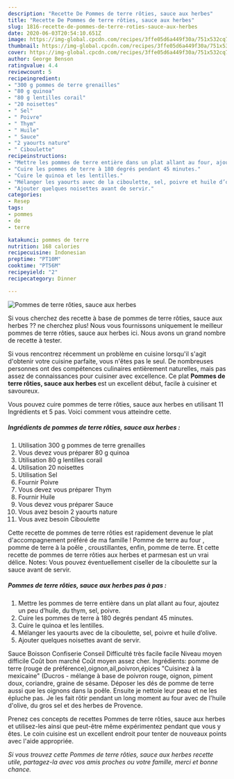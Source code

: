 ```yaml
---
description: "Recette De Pommes de terre rôties, sauce aux herbes"
title: "Recette De Pommes de terre rôties, sauce aux herbes"
slug: 1816-recette-de-pommes-de-terre-roties-sauce-aux-herbes
date: 2020-06-03T20:54:10.651Z
image: https://img-global.cpcdn.com/recipes/3ffe05d6a449f30a/751x532cq70/pommes-de-terre-roties-sauce-aux-herbes-photo-principale-de-la-recette.jpg
thumbnail: https://img-global.cpcdn.com/recipes/3ffe05d6a449f30a/751x532cq70/pommes-de-terre-roties-sauce-aux-herbes-photo-principale-de-la-recette.jpg
cover: https://img-global.cpcdn.com/recipes/3ffe05d6a449f30a/751x532cq70/pommes-de-terre-roties-sauce-aux-herbes-photo-principale-de-la-recette.jpg
author: George Benson
ratingvalue: 4.4
reviewcount: 5
recipeingredient:
- "300 g pommes de terre grenailles"
- "80 g quinoa"
- "80 g lentilles corail"
- "20 noisettes"
- " Sel"
- " Poivre"
- " Thym"
- " Huile"
- " Sauce"
- "2 yaourts nature"
- " Ciboulette"
recipeinstructions:
- "Mettre les pommes de terre entière dans un plat allant au four, ajoutez un peu d’huile, du thym, sel, poivre."
- "Cuire les pommes de terre à 180 degrés pendant 45 minutes."
- "Cuire le quinoa et les lentilles."
- "Mélanger les yaourts avec de la ciboulette, sel, poivre et huile d’olive."
- "Ajouter quelques noisettes avant de servir."
categories:
- Resep
tags:
- pommes
- de
- terre

katakunci: pommes de terre 
nutrition: 168 calories
recipecuisine: Indonesian
preptime: "PT10M"
cooktime: "PT56M"
recipeyield: "2"
recipecategory: Dinner

---
```



![Pommes de terre rôties, sauce aux herbes](https://img-global.cpcdn.com/recipes/3ffe05d6a449f30a/751x532cq70/pommes-de-terre-roties-sauce-aux-herbes-photo-principale-de-la-recette.jpg)

Si vous cherchez des recette à base de pommes de terre rôties, sauce aux herbes ?? ne cherchez plus! Nous vous fournissons uniquement le meilleur pommes de terre rôties, sauce aux herbes ici. Nous avons un grand nombre de recette à tester.

Si vous rencontrez récemment un problème en cuisine lorsqu'il s'agit d'obtenir votre cuisine parfaite, vous n'êtes pas le seul. De nombreuses personnes ont des compétences culinaires entièrement naturelles, mais pas assez de connaissances pour cuisiner avec excellence. Ce plat <strong> Pommes de terre rôties, sauce aux herbes </strong> est un excellent début, facile à cuisiner et savoureux.

<!--inarticleads1-->

Vous pouvez cuire pommes de terre rôties, sauce aux herbes en utilisant 11 Ingrédients et 5 pas. Voici comment vous atteindre cette.

##### Ingrédients de pommes de terre rôties, sauce aux herbes :

1. Utilisation 300 g pommes de terre grenailles
1. Vous devez vous préparer 80 g quinoa
1. Utilisation 80 g lentilles corail
1. Utilisation 20 noisettes
1. Utilisation  Sel
1. Fournir  Poivre
1. Vous devez vous préparer  Thym
1. Fournir  Huile
1. Vous devez vous préparer  Sauce
1. Vous avez besoin 2 yaourts nature
1. Vous avez besoin  Ciboulette


Cette recette de pommes de terre rôties est rapidement devenue le plat d&#39;accompagnement préféré de ma famille ! Pomme de terre au four , pomme de terre à la poêle , croustillantes, enfin, pomme de terre. Et cette recette de pommes de terre rôties aux herbes et parmesan est un vrai délice. Notes: Vous pouvez éventuellement ciseller de la ciboulette sur la sauce avant de servir. 

<!--inarticleads2-->

##### Pommes de terre rôties, sauce aux herbes pas à pas :

1. Mettre les pommes de terre entière dans un plat allant au four, ajoutez un peu d’huile, du thym, sel, poivre.
1. Cuire les pommes de terre à 180 degrés pendant 45 minutes.
1. Cuire le quinoa et les lentilles.
1. Mélanger les yaourts avec de la ciboulette, sel, poivre et huile d’olive.
1. Ajouter quelques noisettes avant de servir.


Sauce Boisson Confiserie Conseil Difficulté très facile facile Niveau moyen difficile Coût bon marché Coût moyen assez cher. Ingrédients: pomme de terre (rouge de préférence),oignon,ail,poivron,épices &#34;Cuisinez à la mexicaine&#34; (Ducros - mélange à base de poivron rouge, oignon, piment doux, coriandre, graine de sésame. Déposer les dés de pomme de terre aussi que les oignons dans la poêle. Ensuite je nettoie leur peau et ne les épluche pas. Je les fait rôtir pendant un long moment au four avec de l&#39;huile d&#39;olive, du gros sel et des herbes de Provence. 

<!--inarticleads1-->

<p>
Prenez ces concepts de recettes Pommes de terre rôties, sauce aux herbes et utilisez-les ainsi que peut-être même expérimentez pendant que vous y êtes. Le coin cuisine est un excellent endroit pour tenter de nouveaux points avec l'aide appropriée.
</p>

<p>
<i>Si vous trouvez cette Pommes de terre rôties, sauce aux herbes recette utile, partagez-la avec vos amis proches ou votre famille, merci et bonne chance.</i>
</p>
